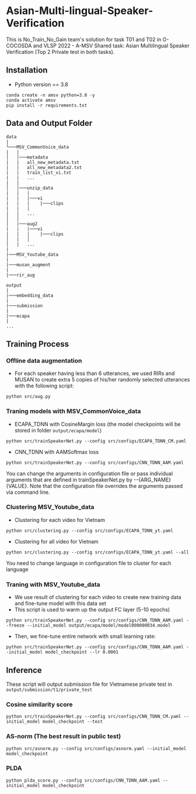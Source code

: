 # **Asian-Multi-lingual-Speaker-Verification**


This is No_Train_No_Gain team's solution for task T01 and T02 in O-COCOSDA and VLSP 2022 - A-MSV Shared task: Asian Multilingual Speaker Verification (Top 2 Private test in both tasks).

## **Installation**

- Python version == 3.8

``` 
conda create -n amsv python=3.8 -y
conda activate amsv
pip install -r requirements.txt
```

## **Data and Output Folder**

```
data
|
└───MSV_CommonVoice_data
|   |
│   │───metadata
|   |   all_new_metadata.txt
|   |   all_new_metadata2.txt
|   |   train_list_vi.txt
|   |   ...
|   |    
│   │───unzip_data
|   |   |
|   |   |───vi
|   |   |    |───clips
|   |   |
|   |   ...
│   │
│   |───aug2
|   |   |───vi
|   |   |    |───clips
│   |   │   
│   |   ...
|   
|───MSV_Youtube_data
|
|───musan_augment
|
|───rir_aug

output
|
|───embedding_data
|   
|───submission
|
|───ecapa
|
...
```

## **Training Process**

### **Offline data augmentation**

- For each speaker having less than 6 utterances, we used RIRs and MUSAN to create extra 5 copies of his/her randomly selected utterances with the following script:
```
python src/aug.py
```

### **Traning models with MSV_CommonVoice_data**
- ECAPA_TDNN with CosineMargin loss (the model checkpoints will be stored in folder ```output/ecapa/model```)
```
python src/trainSpeakerNet.py --config src/configs/ECAPA_TDNN_CM.yaml
```
- CNN_TDNN with AAMSoftmax loss
```
python src/trainSpeakerNet.py --config src/configs/CNN_TDNN_AAM.yaml
```

You can change the arguments in configuration file or pass individual arguments that are defined in trainSpeakerNet.py by --{ARG_NAME} {VALUE}. Note that the configuration file overrides the arguments passed via command line.

### **Clustering MSV_Youtube_data**
- Clustering for each video for Vietnam 
```
python src/clustering.py --config src/configs/ECAPA_TDNN_yt.yaml
```
- Clustering for all video for Vietnam
```
python src/clustering.py --config src/configs/ECAPA_TDNN_yt.yaml --all
```
You need to change language in configuration file to cluster for each language

### **Traning with MSV_Youtube_data**
- We use result of clustering for each video to create new training data and fine-tune model with this data set
- This script is used to warm up the output FC layer (5-10 epochs)
```
python src/trainSpeakerNet.py --config src/configs/CNN_TDNN_AAM.yaml --freeze --initial_model output/ecapa/model/model000000034.model
```
- Then, we fine-tune entire network with small learning rate:
```
python src/trainSpeakerNet.py --config src/configs/CNN_TDNN_AAM.yaml --initial_model model_checkpoint --lr 0.0001
```
## Inference

These script will output submission file for Vietnamese private test in ```output/submission/t1/private_test```
### Cosine similarity score
```
python src/trainSpeakerNet.py --config src/configs/CNN_TDNN_CM.yaml --initial_model model_checkpoint --test
```

### AS-norm (The best result in public test)
```
python src/asnorm.py --config src/configs/asnorm.yaml --initial_model model_checkpoint
```

### PLDA

```
python plda_score.py --config src/configs/CNN_TDNN_AAM.yaml --initial_model model_checkpoint
```
